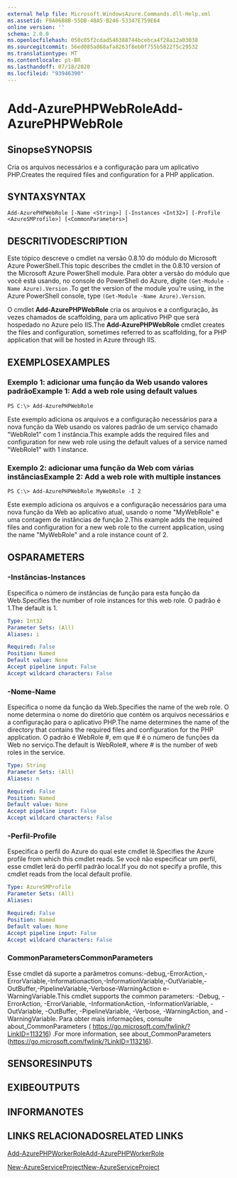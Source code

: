 ```yaml
---
external help file: Microsoft.WindowsAzure.Commands.dll-Help.xml
ms.assetid: F9A06B8B-55DB-48A5-B246-53347E759E64
online version: ''
schema: 2.0.0
ms.openlocfilehash: 050c05f2cdad546388744bcebca4f28a12a03038
ms.sourcegitcommit: 56ed085a868afa8263f8eb0f755b5822f5c29532
ms.translationtype: MT
ms.contentlocale: pt-BR
ms.lasthandoff: 07/18/2020
ms.locfileid: "93946390"
---
```

# <span data-ttu-id="cc360-101">Add-AzurePHPWebRole</span><span class="sxs-lookup"><span data-stu-id="cc360-101">Add-AzurePHPWebRole</span></span>

## <span data-ttu-id="cc360-102">Sinopse</span><span class="sxs-lookup"><span data-stu-id="cc360-102">SYNOPSIS</span></span>
<span data-ttu-id="cc360-103">Cria os arquivos necessários e a configuração para um aplicativo PHP.</span><span class="sxs-lookup"><span data-stu-id="cc360-103">Creates the required files and configuration for a PHP application.</span></span>

## <span data-ttu-id="cc360-104">SYNTAX</span><span class="sxs-lookup"><span data-stu-id="cc360-104">SYNTAX</span></span>

```
Add-AzurePHPWebRole [-Name <String>] [-Instances <Int32>] [-Profile <AzureSMProfile>] [<CommonParameters>]
```

## <span data-ttu-id="cc360-105">DESCRITIVO</span><span class="sxs-lookup"><span data-stu-id="cc360-105">DESCRIPTION</span></span>
<span data-ttu-id="cc360-106">Este tópico descreve o cmdlet na versão 0.8.10 do módulo do Microsoft Azure PowerShell.</span><span class="sxs-lookup"><span data-stu-id="cc360-106">This topic describes the cmdlet in the 0.8.10 version of the Microsoft Azure PowerShell module.</span></span>
<span data-ttu-id="cc360-107">Para obter a versão do módulo que você está usando, no console do PowerShell do Azure, digite `(Get-Module -Name Azure).Version` .</span><span class="sxs-lookup"><span data-stu-id="cc360-107">To get the version of the module you're using, in the Azure PowerShell console, type `(Get-Module -Name Azure).Version`.</span></span>

<span data-ttu-id="cc360-108">O cmdlet **Add-AzurePHPWebRole** cria os arquivos e a configuração, às vezes chamados de scaffolding, para um aplicativo PHP que será hospedado no Azure pelo IIS.</span><span class="sxs-lookup"><span data-stu-id="cc360-108">The **Add-AzurePHPWebRole** cmdlet creates the files and configuration, sometimes referred to as scaffolding, for a PHP application that will be hosted in Azure through IIS.</span></span>

## <span data-ttu-id="cc360-109">EXEMPLOS</span><span class="sxs-lookup"><span data-stu-id="cc360-109">EXAMPLES</span></span>

### <span data-ttu-id="cc360-110">Exemplo 1: adicionar uma função da Web usando valores padrão</span><span class="sxs-lookup"><span data-stu-id="cc360-110">Example 1: Add a web role using default values</span></span>
```
PS C:\> Add-AzurePHPWebRole
```

<span data-ttu-id="cc360-111">Este exemplo adiciona os arquivos e a configuração necessários para a nova função da Web usando os valores padrão de um serviço chamado "WebRole1" com 1 instância.</span><span class="sxs-lookup"><span data-stu-id="cc360-111">This example adds the required files and configuration for new web role using the default values of a service named "WebRole1" with 1 instance.</span></span>

### <span data-ttu-id="cc360-112">Exemplo 2: adicionar uma função da Web com várias instâncias</span><span class="sxs-lookup"><span data-stu-id="cc360-112">Example 2: Add a web role with multiple instances</span></span>
```
PS C:\> Add-AzurePHPWebRole MyWebRole -I 2
```

<span data-ttu-id="cc360-113">Este exemplo adiciona os arquivos e a configuração necessários para uma nova função da Web ao aplicativo atual, usando o nome "MyWebRole" e uma contagem de instâncias de função 2.</span><span class="sxs-lookup"><span data-stu-id="cc360-113">This example adds the required files and configuration for a new web role to the current application, using the name "MyWebRole" and a role instance count of 2.</span></span>

## <span data-ttu-id="cc360-114">OS</span><span class="sxs-lookup"><span data-stu-id="cc360-114">PARAMETERS</span></span>

### <span data-ttu-id="cc360-115">-Instâncias</span><span class="sxs-lookup"><span data-stu-id="cc360-115">-Instances</span></span>
<span data-ttu-id="cc360-116">Especifica o número de instâncias de função para esta função da Web.</span><span class="sxs-lookup"><span data-stu-id="cc360-116">Specifies the number of role instances for this web role.</span></span>
<span data-ttu-id="cc360-117">O padrão é 1.</span><span class="sxs-lookup"><span data-stu-id="cc360-117">The default is 1.</span></span>

```yaml
Type: Int32
Parameter Sets: (All)
Aliases: i

Required: False
Position: Named
Default value: None
Accept pipeline input: False
Accept wildcard characters: False
```

### <span data-ttu-id="cc360-118">-Nome</span><span class="sxs-lookup"><span data-stu-id="cc360-118">-Name</span></span>
<span data-ttu-id="cc360-119">Especifica o nome da função da Web.</span><span class="sxs-lookup"><span data-stu-id="cc360-119">Specifies the name of the web role.</span></span>
<span data-ttu-id="cc360-120">O nome determina o nome do diretório que contém os arquivos necessários e a configuração para o aplicativo PHP.</span><span class="sxs-lookup"><span data-stu-id="cc360-120">The name determines the name of the directory that contains the required files and configuration for the PHP application.</span></span>
<span data-ttu-id="cc360-121">O padrão é WebRole #, em que # é o número de funções da Web no serviço.</span><span class="sxs-lookup"><span data-stu-id="cc360-121">The default is WebRole#, where # is the number of web roles in the service.</span></span>

```yaml
Type: String
Parameter Sets: (All)
Aliases: n

Required: False
Position: Named
Default value: None
Accept pipeline input: False
Accept wildcard characters: False
```

### <span data-ttu-id="cc360-122">-Perfil</span><span class="sxs-lookup"><span data-stu-id="cc360-122">-Profile</span></span>
<span data-ttu-id="cc360-123">Especifica o perfil do Azure do qual este cmdlet lê.</span><span class="sxs-lookup"><span data-stu-id="cc360-123">Specifies the Azure profile from which this cmdlet reads.</span></span>
<span data-ttu-id="cc360-124">Se você não especificar um perfil, esse cmdlet lerá do perfil padrão local.</span><span class="sxs-lookup"><span data-stu-id="cc360-124">If you do not specify a profile, this cmdlet reads from the local default profile.</span></span>

```yaml
Type: AzureSMProfile
Parameter Sets: (All)
Aliases: 

Required: False
Position: Named
Default value: None
Accept pipeline input: False
Accept wildcard characters: False
```

### <span data-ttu-id="cc360-125">CommonParameters</span><span class="sxs-lookup"><span data-stu-id="cc360-125">CommonParameters</span></span>
<span data-ttu-id="cc360-126">Esse cmdlet dá suporte a parâmetros comuns:-debug,-ErrorAction,-ErrorVariable,-Informationaction,-InformationVariable,-OutVariable,-OutBuffer,-PipelineVariable,-Verbose-WarningAction e-WarningVariable.</span><span class="sxs-lookup"><span data-stu-id="cc360-126">This cmdlet supports the common parameters: -Debug, -ErrorAction, -ErrorVariable, -InformationAction, -InformationVariable, -OutVariable, -OutBuffer, -PipelineVariable, -Verbose, -WarningAction, and -WarningVariable.</span></span> <span data-ttu-id="cc360-127">Para obter mais informações, consulte about_CommonParameters ( https://go.microsoft.com/fwlink/?LinkID=113216) .</span><span class="sxs-lookup"><span data-stu-id="cc360-127">For more information, see about_CommonParameters (https://go.microsoft.com/fwlink/?LinkID=113216).</span></span>

## <span data-ttu-id="cc360-128">SENSORES</span><span class="sxs-lookup"><span data-stu-id="cc360-128">INPUTS</span></span>

## <span data-ttu-id="cc360-129">EXIBE</span><span class="sxs-lookup"><span data-stu-id="cc360-129">OUTPUTS</span></span>

## <span data-ttu-id="cc360-130">INFORMA</span><span class="sxs-lookup"><span data-stu-id="cc360-130">NOTES</span></span>

## <span data-ttu-id="cc360-131">LINKS RELACIONADOS</span><span class="sxs-lookup"><span data-stu-id="cc360-131">RELATED LINKS</span></span>

[<span data-ttu-id="cc360-132">Add-AzurePHPWorkerRole</span><span class="sxs-lookup"><span data-stu-id="cc360-132">Add-AzurePHPWorkerRole</span></span>](./Add-AzurePHPWorkerRole.md)

[<span data-ttu-id="cc360-133">New-AzureServiceProject</span><span class="sxs-lookup"><span data-stu-id="cc360-133">New-AzureServiceProject</span></span>](./New-AzureServiceProject.md)


